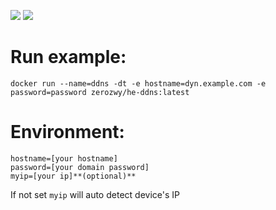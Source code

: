 [![](https://images.microbadger.com/badges/image/zerozwy/he-ddns.svg)](https://microbadger.com/images/zerozwy/he-ddns "Get your own image badge on microbadger.com")    [![](https://images.microbadger.com/badges/version/zerozwy/he-ddns.svg)](https://microbadger.com/images/zerozwy/he-ddns "Get your own version badge on microbadger.com")  
# Run example:  
```docker run --name=ddns -dt -e hostname=dyn.example.com -e password=password zerozwy/he-ddns:latest```  
# Environment:  
```
hostname=[your hostname]  
password=[your domain password]  
myip=[your ip]**(optional)**
```  
If not set `myip` will auto detect device's IP
